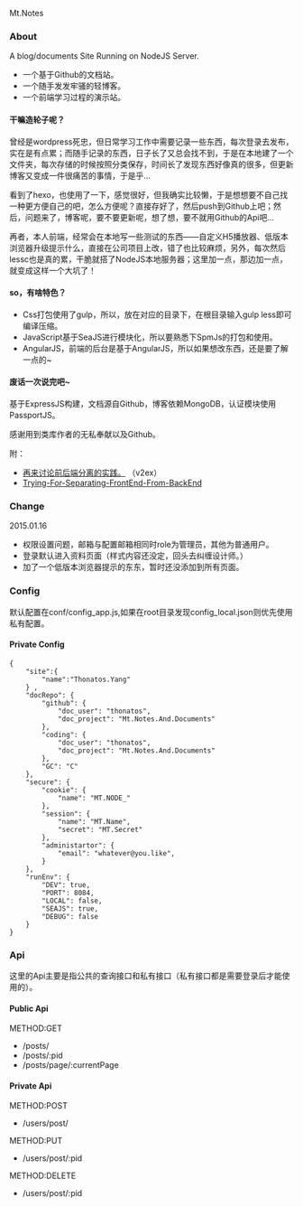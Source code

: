 
Mt.Notes

### About

A blog/documents Site Running on NodeJS Server.

- 一个基于Github的文档站。
- 一个随手发发牢骚的轻博客。
- 一个前端学习过程的演示站。

#### 干嘛造轮子呢？

曾经是wordpress死忠，但日常学习工作中需要记录一些东西，每次登录去发布，实在是有点累；而随手记录的东西，日子长了又总会找不到，于是在本地建了一个文件夹，每次存储的时候按照分类保存，时间长了发现东西好像真的很多，但更新博客又变成一件很痛苦的事情，于是乎...

看到了hexo，也使用了一下，感觉很好，但我确实比较懒，于是想想要不自己找一种更方便自己的吧，怎么方便呢？直接存好了，然后push到Github上吧；然后，问题来了，博客呢，要不要更新呢，想了想，要不就用Github的Api吧...

再者，本人前端，经常会在本地写一些测试的东西——自定义H5播放器、低版本浏览器升级提示什么，直接在公司项目上改，错了也比较麻烦，另外，每次然后lessc也是真的累，干脆就搭了NodeJS本地服务器；这里加一点，那边加一点，就变成这样一个大坑了！


#### so，有啥特色？

* Css打包使用了gulp，所以，放在对应的目录下，在根目录输入gulp less即可编译压缩。
* JavaScript基于SeaJS进行模块化，所以要熟悉下SpmJs的打包和使用。
* AngularJS，前端的后台是基于AngularJS，所以如果想改东西，还是要了解一点的~

#### 废话一次说完吧~

基于ExpressJS构建，文档源自Github，博客依赖MongoDB，认证模块使用PassportJS。

感谢用到类库作者的无私奉献以及Github。

附：

* [再来讨论前后端分离的实践。](https://www.v2ex.com/t/149090#reply84) （v2ex）
* [Trying-For-Separating-FrontEnd-From-BackEnd](http://www.thonatos.com/docs/MT-Experimentations/Trying-For-Separating-FrontEnd-From-BackEnd.md)


### Change

2015.01.16

- 权限设置问题，邮箱与配置邮箱相同时role为管理员，其他为普通用户。
- 登录默认进入资料页面（样式内容还没定，回头去纠缠设计师。）
- 加了一个低版本浏览器提示的东东，暂时还没添加到所有页面。

### Config

默认配置在conf/config_app.js,如果在root目录发现config_local.json则优先使用私有配置。

#### Private Config


```
{
    "site":{
        "name":"Thonatos.Yang"
    } ,
    "docRepo": {
        "github": {
            "doc_user": "thonatos",
            "doc_project": "Mt.Notes.And.Documents"
        },
        "coding": {
            "doc_user": "thonatos",
            "doc_project": "Mt.Notes.And.Documents"
        },
        "GC": "C"
    },
    "secure": {
        "cookie": {
            "name": "MT.NODE_"
        },
        "session": {
            "name": "MT.Name",
            "secret": "MT.Secret"
        },
        "administartor": {
            "email": "whatever@you.like",
        }
    },
    "runEnv": {
        "DEV": true,
        "PORT": 8084,
        "LOCAL": false,
        "SEAJS": true,
        "DEBUG": false
    }
}
```

### Api

这里的Api主要是指公共的查询接口和私有接口（私有接口都是需要登录后才能使用的）。

#### Public Api

METHOD:GET

* /posts/
* /posts/:pid
* /posts/page/:currentPage

#### Private Api

METHOD:POST

* /users/post/

METHOD:PUT

* /users/post/:pid

METHOD:DELETE

* /users/post/:pid